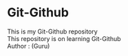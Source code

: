 # Git-Github
This is my Git-Github repository
<br>
This repository is on learning Git-Github
<br>
Author : (Guru)